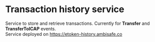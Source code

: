 # Transaction history service
Service to store and retrieve transactions. Currently for **Transfer** and **TransferToICAP** events.
<br>Service deployed on <https://etoken-history.ambisafe.co>